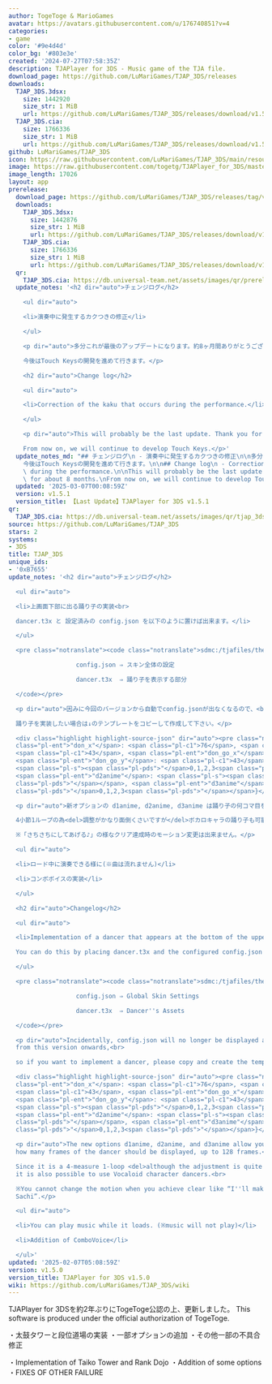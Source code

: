 ```yaml
---
author: TogeToge & MarioGames
avatar: https://avatars.githubusercontent.com/u/176740851?v=4
categories:
- game
color: '#9e4d4d'
color_bg: '#803e3e'
created: '2024-07-27T07:58:35Z'
description: TJAPlayer for 3DS - Music game of the TJA file.
download_page: https://github.com/LuMariGames/TJAP_3DS/releases
downloads:
  TJAP_3DS.3dsx:
    size: 1442920
    size_str: 1 MiB
    url: https://github.com/LuMariGames/TJAP_3DS/releases/download/v1.5.0/TJAP_3DS.3dsx
  TJAP_3DS.cia:
    size: 1766336
    size_str: 1 MiB
    url: https://github.com/LuMariGames/TJAP_3DS/releases/download/v1.5.0/TJAP_3DS.cia
github: LuMariGames/TJAP_3DS
icon: https://raw.githubusercontent.com/LuMariGames/TJAP_3DS/main/resource/icon.png
image: https://raw.githubusercontent.com/togetg/TJAPlayer_for_3DS/master/resource/banner.png
image_length: 17026
layout: app
prerelease:
  download_page: https://github.com/LuMariGames/TJAP_3DS/releases/tag/v1.5.1
  downloads:
    TJAP_3DS.3dsx:
      size: 1442876
      size_str: 1 MiB
      url: https://github.com/LuMariGames/TJAP_3DS/releases/download/v1.5.1/TJAP_3DS.3dsx
    TJAP_3DS.cia:
      size: 1766336
      size_str: 1 MiB
      url: https://github.com/LuMariGames/TJAP_3DS/releases/download/v1.5.1/TJAP_3DS.cia
  qr:
    TJAP_3DS.cia: https://db.universal-team.net/assets/images/qr/prerelease/tjap_3ds-cia.png
  update_notes: '<h2 dir="auto">チェンジログ</h2>

    <ul dir="auto">

    <li>演奏中に発生するカクつきの修正</li>

    </ul>

    <p dir="auto">多分これが最後のアップデートになります。約8ヶ月間ありがとうございました。<br>

    今後はTouch Keysの開発を進めて行きます。</p>

    <h2 dir="auto">Change log</h2>

    <ul dir="auto">

    <li>Correction of the kaku that occurs during the performance.</li>

    </ul>

    <p dir="auto">This will probably be the last update. Thank you for about 8 months.<br>

    From now on, we will continue to develop Touch Keys.</p>'
  update_notes_md: "## チェンジログ\n - 演奏中に発生するカクつきの修正\n\n多分これが最後のアップデートになります。約8ヶ月間ありがとうございました。\n\
    今後はTouch Keysの開発を進めて行きます。\n\n## Change log\n - Correction of the kaku that occurs\
    \ during the performance.\n\nThis will probably be the last update. Thank you\
    \ for about 8 months.\nFrom now on, we will continue to develop Touch Keys."
  updated: '2025-03-07T00:08:59Z'
  version: v1.5.1
  version_title: 【Last Update】TJAPlayer for 3DS v1.5.1
qr:
  TJAP_3DS.cia: https://db.universal-team.net/assets/images/qr/tjap_3ds-cia.png
source: https://github.com/LuMariGames/TJAP_3DS
stars: 2
systems:
- 3DS
title: TJAP_3DS
unique_ids:
- '0xB7655'
update_notes: '<h2 dir="auto">チェンジログ</h2>

  <ul dir="auto">

  <li>上画面下部に出る踊り子の実装<br>

  dancer.t3x と 設定済みの config.json を以下のように置けば出来ます。</li>

  </ul>

  <pre class="notranslate"><code class="notranslate">sdmc:/tjafiles/theme/↓

  　　　　　　　　　　config.json ⇒ スキン全体の設定

  　　　　　　　　　　dancer.t3x  ⇒ 踊り子を表示する部分

  </code></pre>

  <p dir="auto">因みに今回のバージョンから自動でconfig.jsonが出なくなるので、<br>

  踊り子を実装したい場合は↓のテンプレートをコピーして作成して下さい。</p>

  <div class="highlight highlight-source-json" dir="auto"><pre class="notranslate">{<span
  class="pl-ent">"don_x"</span>: <span class="pl-c1">76</span>, <span class="pl-ent">"don_y"</span>:
  <span class="pl-c1">43</span>, <span class="pl-ent">"don_go_x"</span>: <span class="pl-c1">76</span>,
  <span class="pl-ent">"don_go_y"</span>: <span class="pl-c1">43</span>, <span class="pl-ent">"d1anime"</span>:
  <span class="pl-s"><span class="pl-pds">"</span>0,1,2,3<span class="pl-pds">"</span></span>,
  <span class="pl-ent">"d2anime"</span>: <span class="pl-s"><span class="pl-pds">"</span>0,1,2,3<span
  class="pl-pds">"</span></span>, <span class="pl-ent">"d3anime"</span>: <span class="pl-s"><span
  class="pl-pds">"</span>0,1,2,3<span class="pl-pds">"</span></span>}</pre></div>

  <p dir="auto">新オプションの d1anime, d2anime, d3anime は踊り子の何コマ目を表示するかを最大128コマ指定出来ます。<br>

  4小節1ループの為<del>調整がかなり面倒くさいですが</del>ボカロキャラの踊り子も可能です。<br>

  ※「さちさちにしてあげる♪」の様なクリア達成時のモーション変更は出来ません。</p>

  <ul dir="auto">

  <li>ロード中に演奏できる様に(※曲は流れません)</li>

  <li>コンボボイスの実装</li>

  </ul>

  <h2 dir="auto">Changelog</h2>

  <ul dir="auto">

  <li>Implementation of a dancer that appears at the bottom of the upper screen.<br>

  You can do this by placing dancer.t3x and the configured config.json as shown below.</li>

  </ul>

  <pre class="notranslate"><code class="notranslate">sdmc:/tjafiles/theme/↓

  　　　　　　　　　　config.json ⇒ Global Skin Settings

  　　　　　　　　　　dancer.t3x  ⇒ Dancer''s Assets

  </code></pre>

  <p dir="auto">Incidentally, config.json will no longer be displayed automatically
  from this version onwards,<br>

  so if you want to implement a dancer, please copy and create the template below.</p>

  <div class="highlight highlight-source-json" dir="auto"><pre class="notranslate">{<span
  class="pl-ent">"don_x"</span>: <span class="pl-c1">76</span>, <span class="pl-ent">"don_y"</span>:
  <span class="pl-c1">43</span>, <span class="pl-ent">"don_go_x"</span>: <span class="pl-c1">76</span>,
  <span class="pl-ent">"don_go_y"</span>: <span class="pl-c1">43</span>, <span class="pl-ent">"d1anime"</span>:
  <span class="pl-s"><span class="pl-pds">"</span>0,1,2,3<span class="pl-pds">"</span></span>,
  <span class="pl-ent">"d2anime"</span>: <span class="pl-s"><span class="pl-pds">"</span>0,1,2,3<span
  class="pl-pds">"</span></span>, <span class="pl-ent">"d3anime"</span>: <span class="pl-s"><span
  class="pl-pds">"</span>0,1,2,3<span class="pl-pds">"</span></span>}</pre></div>

  <p dir="auto">The new options d1anime, d2anime, and d3anime allow you to specify
  how many frames of the dancer should be displayed, up to 128 frames.<br>

  Since it is a 4-measure 1-loop <del>although the adjustment is quite troublesome</del>,
  it is also possible to use Vocaloid character dancers.<br>

  ※You cannot change the motion when you achieve clear like “I''ll make you Sachi
  Sachi”.</p>

  <ul dir="auto">

  <li>You can play music while it loads. (※music will not play)</li>

  <li>Addition of ComboVoice</li>

  </ul>'
updated: '2025-02-07T05:08:59Z'
version: v1.5.0
version_title: TJAPlayer for 3DS v1.5.0
wiki: https://github.com/LuMariGames/TJAP_3DS/wiki
---
```

TJAPlayer for 3DSを約2年ぶりにTogeToge公認の上、更新しました。
This software is produced under the official authorization of TogeToge.

・太鼓タワーと段位道場の実装
・一部オプションの追加
・その他一部の不具合修正

・Implementation of Taiko Tower and Rank Dojo
・Addition of some options
・FIXES OF OTHER FAILURE